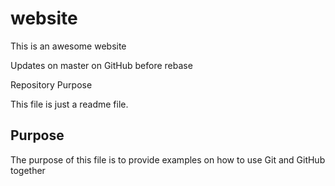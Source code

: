 # website
This is an awesome website


Updates on master on GitHub before rebase

 Repository Purpose

This file is just a readme file.

## Purpose

The purpose of this file is to provide examples
on how to use Git and GitHub together
